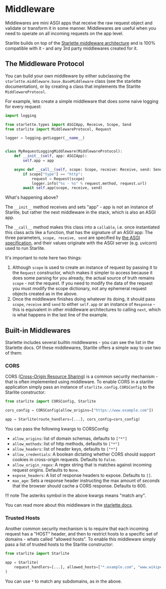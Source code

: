 # Middleware

Middlewares are mini ASGI apps that receive the raw request object and validate or transform it in some manner.
Middlewares are useful when you need to operate on all incoming requests on the app level.

Starlite builds on top of the [Starlette middleware architecture](https://www.starlette.io/middleware/) and is 100%
compatible with it - and any 3rd party middlewares created for it.

## The Middleware Protocol

You can build your own middleware by either subclassing the `starlette.middleware.base.BaseMiddleware` class (see the
starlette documentation), or by creating a class that implements the Starlite `MiddlewareProtocol`.

For example, lets create a simple middleware that does some naive logging for every request:

```python
import logging

from starlette.types import ASGIApp, Receive, Scope, Send
from starlite import MiddlewareProtocol, Request

logger = logging.getLogger(__name__)


class MyRequestLoggingMiddleware(MiddlewareProtocol):
    def __init__(self, app: ASGIApp):
        self.app = app

    async def __call__(self, scope: Scope, receive: Receive, send: Send) -> None:
        if scope["type"] == "http":
            request = Request(scope)
            logger.info("%s - %s" % request.method, request.url)
        await self.app(scope, receive, send)
```

What's happening above?

The `__init__` method receives and sets "app" - app is not an instance of Starlite, but rather the next middleware in
the stack, which is also an ASGI app.

The `__call__` method makes this class into a `callable`, i.e. once instantiated this class acts like a function, that
has the signature of an ASGI app: The three parameters, `scope, receive, send` are specified
by [the ASGI specification](https://asgi.readthedocs.io/en/latest/index.html), and their values originate with the ASGI
server (e.g. _uvicorn_) used to run Starlite.

It's important to note here two things:

1. Although `scope` is used to create an instance of request by passing it to the `Request` constructor, which makes it
   simpler to access because it does some parsing for you already, the actual source of truth remains `scope` - not the
   request. If you need to modify the data of the request you must modify the scope dictionary, not any ephemeral
   request objects created as in the above.
2. Once the middleware finishes doing whatever its doing, it should pass `scope`, `receive` and `send` to
   either `self.app` or an instance of `Response` - this is equivalent in other middleware architectures to
   calling `next`, which is what happens in the last line of the example.

## Built-in Middlewares

Starlette includes several builtin middlewares - you can see the list in the Starlette docs. Of these middlewares,
Starlite offers a simple way to use two of them:

### CORS

CORS ([Cross-Origin Resource Sharing](https://developer.mozilla.org/en-US/docs/Web/HTTP/CORS)) is a common security
mechanism - that is often implemented using middleware. To enable CORS in a starlite application simply pass an instance
of `starlite.config.CORSConfig` to the Starlite constructor:

```python
from starlite import CORSConfig, Starlite

cors_config = CORSConfig(allow_origins=["https://www.example.com"])

app = Starlite(route_handlers=[...], cors_config=cors_config)
```

You can pass the following kwargs to CORSConfig:

- `allow_origins`: list of domain schemas, defaults to `["*"]`
- `allow_methods`: list of http methods, defaults to `["*"]`
- `allow_headers`: list of header keys, defaults to `["*"]`
- `allow_credentials`: A boolean dictating whether CORS should support cookies in cross-origin requests. Defaults
  to `False`.
- `allow_origin_regex`: A regex string that is matches against incoming request origins. Defaults to `None`.
- `expose_headers`: A list of response headers to expose. Defaults to `[]`.
- `max_age`: Sets a response header instructing the max amount of _seconds_ that the browser should cache a CORS
  response. Defaults to 600.

!!! note
The asteriks symbol in the above kwargs means "match any".

You can read more about this middleware in the [starlette docs](https://www.starlette.io/middleware/#corsmiddleware).

### Trusted Hosts

Another common security mechanism is to require that each incoming request has a "HOST" header, and then to restrict
hosts to a specific set of domains - whats called "allowed hosts". To enable this middleware simply pass a list of
trusted hosts to the Starlite constructor:

```python
from starlite import Starlite

app = Starlite(
    request_handlers=[...], allowed_hosts=["*.example.com", "www.wikipedia.org"]
)
```

You can use `*` to match any subdomains, as in the above.
